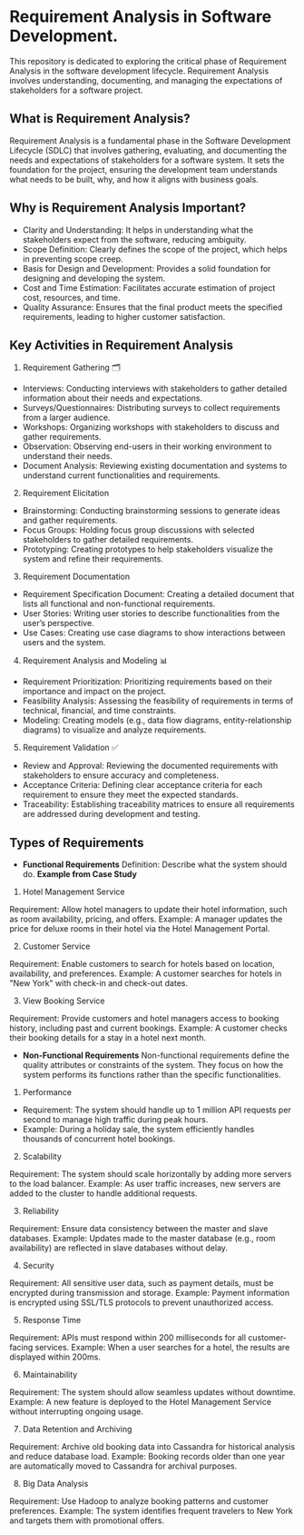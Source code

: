 # Requirement Analysis in Software Development.

This repository is dedicated to exploring the critical phase of Requirement Analysis in the software development lifecycle. Requirement Analysis involves understanding, documenting, and managing the expectations of stakeholders for a software project.

## What is Requirement Analysis?

Requirement Analysis is a fundamental phase in the Software Development Lifecycle (SDLC) that involves gathering, evaluating, and documenting the needs and expectations of stakeholders for a software system.
It sets the foundation for the project, ensuring the development team understands what needs to be built, why, and how it aligns with business goals.

## Why is Requirement Analysis Important?

- Clarity and Understanding: It helps in understanding what the stakeholders expect from the software, reducing ambiguity.
- Scope Definition: Clearly defines the scope of the project, which helps in preventing scope creep.
- Basis for Design and Development: Provides a solid foundation for designing and developing the system.
- Cost and Time Estimation: Facilitates accurate estimation of project cost, resources, and time.
- Quality Assurance: Ensures that the final product meets the specified requirements, leading to higher customer satisfaction.

## Key Activities in Requirement Analysis

1. Requirement Gathering 🗂️

- Interviews: Conducting interviews with stakeholders to gather detailed information about their needs and expectations.
- Surveys/Questionnaires: Distributing surveys to collect requirements from a larger audience.
- Workshops: Organizing workshops with stakeholders to discuss and gather requirements.
- Observation: Observing end-users in their working environment to understand their needs.
- Document Analysis: Reviewing existing documentation and systems to understand current functionalities and requirements.

2. Requirement Elicitation

- Brainstorming: Conducting brainstorming sessions to generate ideas and gather requirements.
- Focus Groups: Holding focus group discussions with selected stakeholders to gather detailed requirements.
- Prototyping: Creating prototypes to help stakeholders visualize the system and refine their requirements.

3. Requirement Documentation

- Requirement Specification Document: Creating a detailed document that lists all functional and non-functional requirements.
- User Stories: Writing user stories to describe functionalities from the user’s perspective.
- Use Cases: Creating use case diagrams to show interactions between users and the system.

4. Requirement Analysis and Modeling 📊

- Requirement Prioritization: Prioritizing requirements based on their importance and impact on the project.
- Feasibility Analysis: Assessing the feasibility of requirements in terms of technical, financial, and time constraints.
- Modeling: Creating models (e.g., data flow diagrams, entity-relationship diagrams) to visualize and analyze requirements.

5. Requirement Validation ✅

- Review and Approval: Reviewing the documented requirements with stakeholders to ensure accuracy and completeness.
- Acceptance Criteria: Defining clear acceptance criteria for each requirement to ensure they meet the expected standards.
- Traceability: Establishing traceability matrices to ensure all requirements are addressed during development and testing.

## Types of Requirements

- **Functional Requirements**
  Definition: Describe what the system should do.
  **Example from Case Study**

1. Hotel Management Service

Requirement: Allow hotel managers to update their hotel information, such as room availability, pricing, and offers.
Example: A manager updates the price for deluxe rooms in their hotel via the Hotel Management Portal.

2. Customer Service

Requirement: Enable customers to search for hotels based on location, availability, and preferences.
Example: A customer searches for hotels in "New York" with check-in and check-out dates.

3. View Booking Service

Requirement: Provide customers and hotel managers access to booking history, including past and current bookings.
Example: A customer checks their booking details for a stay in a hotel next month.

- **Non-Functional Requirements**
  Non-functional requirements define the quality attributes or constraints of the system. They focus on how the system performs its functions rather than the specific functionalities.

1. Performance

- Requirement: The system should handle up to 1 million API requests per second to manage high traffic during peak hours.
- Example: During a holiday sale, the system efficiently handles thousands of concurrent hotel bookings.

2. Scalability

Requirement: The system should scale horizontally by adding more servers to the load balancer.
Example: As user traffic increases, new servers are added to the cluster to handle additional requests.

3. Reliability

Requirement: Ensure data consistency between the master and slave databases.
Example: Updates made to the master database (e.g., room availability) are reflected in slave databases without delay.

4. Security

Requirement: All sensitive user data, such as payment details, must be encrypted during transmission and storage.
Example: Payment information is encrypted using SSL/TLS protocols to prevent unauthorized access.

5. Response Time

Requirement: APIs must respond within 200 milliseconds for all customer-facing services.
Example: When a user searches for a hotel, the results are displayed within 200ms.

6. Maintainability

Requirement: The system should allow seamless updates without downtime.
Example: A new feature is deployed to the Hotel Management Service without interrupting ongoing usage.

7. Data Retention and Archiving

Requirement: Archive old booking data into Cassandra for historical analysis and reduce database load.
Example: Booking records older than one year are automatically moved to Cassandra for archival purposes.

8. Big Data Analysis

Requirement: Use Hadoop to analyze booking patterns and customer preferences.
Example: The system identifies frequent travelers to New York and targets them with promotional offers.
